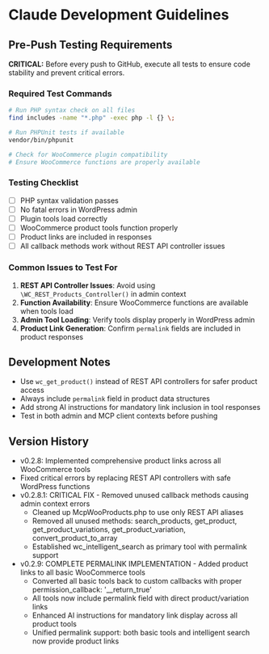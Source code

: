 # Claude Development Guidelines

## Pre-Push Testing Requirements

**CRITICAL:** Before every push to GitHub, execute all tests to ensure code stability and prevent critical errors.

### Required Test Commands

```bash
# Run PHP syntax check on all files
find includes -name "*.php" -exec php -l {} \;

# Run PHPUnit tests if available
vendor/bin/phpunit

# Check for WooCommerce plugin compatibility
# Ensure WooCommerce functions are properly available
```

### Testing Checklist

- [ ] PHP syntax validation passes
- [ ] No fatal errors in WordPress admin
- [ ] Plugin tools load correctly
- [ ] WooCommerce product tools function properly
- [ ] Product links are included in responses
- [ ] All callback methods work without REST API controller issues

### Common Issues to Test For

1. **REST API Controller Issues**: Avoid using `\WC_REST_Products_Controller()` in admin context
2. **Function Availability**: Ensure WooCommerce functions are available when tools load
3. **Admin Tool Loading**: Verify tools display properly in WordPress admin
4. **Product Link Generation**: Confirm `permalink` fields are included in product responses

## Development Notes

- Use `wc_get_product()` instead of REST API controllers for safer product access
- Always include `permalink` field in product data structures
- Add strong AI instructions for mandatory link inclusion in tool responses
- Test in both admin and MCP client contexts before pushing

## Version History

- v0.2.8: Implemented comprehensive product links across all WooCommerce tools
- Fixed critical errors by replacing REST API controllers with safe WordPress functions
- v0.2.8.1: CRITICAL FIX - Removed unused callback methods causing admin context errors
  - Cleaned up McpWooProducts.php to use only REST API aliases
  - Removed all unused methods: search_products, get_product, get_product_variations, get_product_variation, convert_product_to_array
  - Established wc_intelligent_search as primary tool with permalink support
- v0.2.9: COMPLETE PERMALINK IMPLEMENTATION - Added product links to all basic WooCommerce tools
  - Converted all basic tools back to custom callbacks with proper permission_callback: '__return_true'
  - All tools now include permalink field with direct product/variation links
  - Enhanced AI instructions for mandatory link display across all product tools
  - Unified permalink support: both basic tools and intelligent search now provide product links